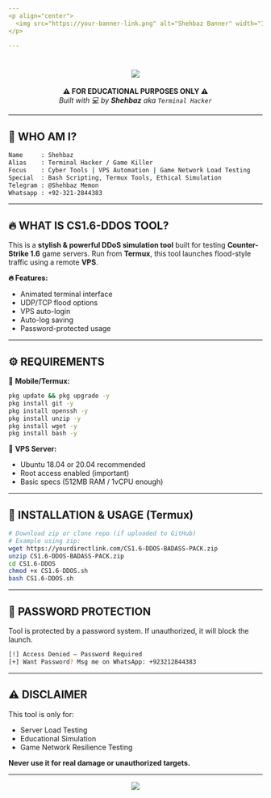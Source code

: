 ```yaml
---
<p align="center">
  <img src="https://your-banner-link.png" alt="Shehbaz Banner" width="100%"/>
</p>

---
```


<h1 align="center">
  <img src="https://readme-typing-svg.herokuapp.com?font=Fira+Code&size=24&duration=3000&pause=1000&center=true&vCenter=true&width=435&lines=🔥+CS1.6+DDOS+TOOL+BY+SHEHBAZ;💣+HACK+THE+GAME;⚡+VPS+ATTACK+INTERFACE"/>
</h1>

<p align="center">
  <b>⚠️ FOR EDUCATIONAL PURPOSES ONLY ⚠️</b><br>
  <i>Built with 💻 by <strong>Shehbaz</strong> aka <code>Terminal Hacker</code></i>
</p>

---

## 🧠 WHO AM I?

```bash
Name     : Shehbaz
Alias    : Terminal Hacker / Game Killer
Focus    : Cyber Tools | VPS Automation | Game Network Load Testing
Special  : Bash Scripting, Termux Tools, Ethical Simulation
Telegram : @Shehbaz Memon
Whatsapp : +92-321-2844383
```

---

## 🔥 WHAT IS CS1.6-DDOS TOOL?

This is a **stylish & powerful DDoS simulation tool** built for testing **Counter-Strike 1.6** game servers. Run from **Termux**, this tool launches flood-style traffic using a remote **VPS**.

**🔥 Features:**
- Animated terminal interface
- UDP/TCP flood options
- VPS auto-login
- Auto-log saving
- Password-protected usage

---

## ⚙️ REQUIREMENTS

🧾 **Mobile/Termux:**
```bash
pkg update && pkg upgrade -y
pkg install git -y
pkg install openssh -y
pkg install unzip -y
pkg install wget -y
pkg install bash -y
```

🧾 **VPS Server:**
- Ubuntu 18.04 or 20.04 recommended
- Root access enabled (important)
- Basic specs (512MB RAM / 1vCPU enough)

---

## 🧪 INSTALLATION & USAGE (Termux)

```bash
# Download zip or clone repo (if uploaded to GitHub)
# Example using zip:
wget https://yourdirectlink.com/CS1.6-DDOS-BADASS-PACK.zip
unzip CS1.6-DDOS-BADASS-PACK.zip
cd CS1.6-DDOS
chmod +x CS1.6-DDOS.sh
bash CS1.6-DDOS.sh
```

---

## 🔐 PASSWORD PROTECTION

Tool is protected by a password system.
If unauthorized, it will block the launch.

```bash
[!] Access Denied — Password Required
[+] Want Password? Msg me on WhatsApp: +923212844383
```

---

## ⚠️ DISCLAIMER

This tool is only for:
- Server Load Testing
- Educational Simulation
- Game Network Resilience Testing

**Never use it for real damage or unauthorized targets.**

---

<p align="center">
  <img src="https://readme-typing-svg.herokuapp.com?font=Fira+Code&size=18&duration=2000&pause=1000&color=F70000&width=435&lines=👑+Tool+by+Shehbaz+-+Terminal+Hacker;📂+Version:+1.0+;🔐+Stay+Safe+|+Stay+Smart"/>
</p>

